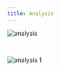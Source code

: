 ```yaml
---
title: Analysis
---
```


![analysis](/arcgis-online/img/analysis_1.jpg)

<br>

![analysis 1](/arcgis-online/img/analysis_2.jpg)
